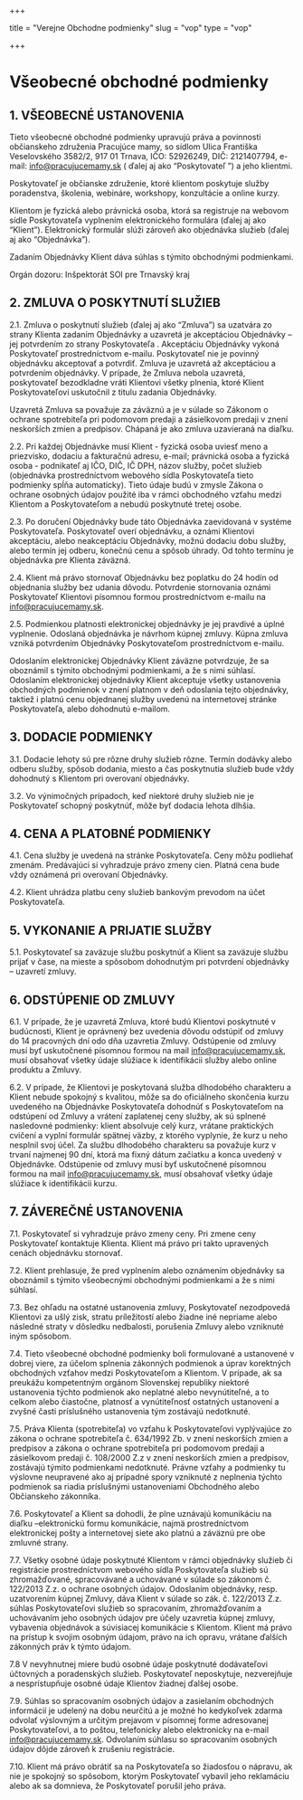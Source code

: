 +++

title = "Verejne Obchodne podmienky"
slug = "vop"
type = "vop"

+++

# Všeobecné obchodné podmienky

## 1. VŠEOBECNÉ USTANOVENIA

Tieto všeobecné obchodné podmienky upravujú práva a povinnosti občianskeho združenia Pracujúce mamy, so sídlom
Ulica Františka Veselovského 3582/2, 917 01 Trnava, IČO: 52926249, DIČ: 2121407794, e-mail: info@pracujucemamy.sk (
ďalej aj ako “Poskytovateľ ”) a jeho klientmi.

Poskytovateľ je občianske združenie, ktoré klientom poskytuje služby poradenstva, školenia, webináre, workshopy,
konzultácie a online kurzy.

Klientom je fyzická alebo právnická osoba, ktorá sa registruje na webovom sídle Poskytovateľa vyplnením
elektronického formulára (ďalej aj ako “Klient”). Elektronický formulár slúži zároveň ako objednávka
služieb (ďalej aj ako “Objednávka”).

Zadaním Objednávky Klient dáva súhlas s týmito obchodnými podmienkami.

Orgán dozoru: Inšpektorát SOI pre Trnavský kraj

## 2. ZMLUVA O POSKYTNUTÍ SLUŽIEB

2.1. Zmluva o poskytnutí služieb (ďalej aj ako “Zmluva”) sa uzatvára zo strany Klienta zadaním Objednávky a
uzavretá je akceptáciou Objednávky – jej potvrdením zo strany Poskytovateľa . Akceptáciu Objednávky vykoná
Poskytovateľ prostredníctvom e-mailu. Poskytovateľ nie je povinný objednávku akceptovať a potvrdiť. Zmluva je
uzavretá až akceptáciou a potvrdením objednávky. V prípade, že Zmluva nebola uzavretá, poskytovateľ bezodkladne
vráti Klientovi všetky plnenia, ktoré Klient Poskytovateľovi uskutočnil z titulu zadania Objednávky.

Uzavretá Zmluva sa považuje za záväznú a je v súlade so Zákonom o ochrane spotrebiteľa pri podomovom predaji a
zásielkovom predaji v znení neskorších zmien a predpisov. Chápaná je ako zmluva uzavieraná na diaľku.

2.2. Pri každej Objednávke musí Klient - fyzická osoba uviesť meno a priezvisko, dodaciu a fakturačnú adresu, e-mail;
právnická osoba a fyzická osoba - podnikateľ aj IČO, DIČ, IČ DPH, názov služby, počet služieb (objednávka
prostredníctvom webového sídla Poskytovateľa tieto podmienky spĺňa automaticky). Tieto údaje budú v zmysle Zákona o
ochrane osobných údajov použité iba v rámci obchodného vzťahu medzi Klientom a Poskytovateľom a nebudú poskytnuté tretej
osobe.

2.3. Po doručení Objednávky bude táto Objednávka zaevidovaná v systéme Poskytovateľa. Poskytovateľ overí objednávku, a
oznámi Klientovi akceptáciu, alebo neakceptáciu Objednávky, možnú dodaciu dobu služby, alebo termín jej odberu, konečnú
cenu a spôsob úhrady. Od tohto termínu je objednávka pre Klienta záväzná.

2.4. Klient má právo stornovať Objednávku bez poplatku do 24 hodín od objednania služby bez udania dôvodu. Potvrdenie
stornovania oznámi Poskytovateľ Klientovi písomnou formou prostredníctvom e-mailu na info@pracujucemamy.sk.

2.5. Podmienkou platnosti elektronickej objednávky je jej pravdivé a úplné vyplnenie. Odoslaná objednávka je návrhom
kúpnej zmluvy. Kúpna zmluva vzniká potvrdením Objednávky Poskytovateľom prostredníctvom e-mailu.

Odoslaním elektronickej Objednávky Klient záväzne potvrdzuje, že sa oboznámil s týmito obchodnými podmienkami, a že s
nimi súhlasí. Odoslaním elektronickej objednávky Klient akceptuje všetky ustanovenia obchodných podmienok v znení
platnom v deň odoslania tejto objednávky, taktiež i platnú cenu objednanej služby uvedenú na internetovej stránke
Poskytovateľa, alebo dohodnutú e-mailom.

## 3. DODACIE PODMIENKY

3.1. Dodacie lehoty sú pre rôzne druhy služieb rôzne. Termín dodávky alebo odberu služby, spôsob dodania, miesto a čas
poskytnutia služieb bude vždy dohodnutý s Klientom pri overovaní objednávky.

3.2. Vo výnimočných prípadoch, keď niektoré druhy služieb nie je Poskytovateľ schopný poskytnúť, môže byť dodacia lehota
dlhšia.

## 4. CENA A PLATOBNÉ PODMIENKY

4.1. Cena služby je uvedená na stránke Poskytovateľa. Ceny môžu podliehať zmenám. Predávajúci si vyhradzuje právo zmeny
cien. Platná cena bude vždy oznámená pri overovaní Objednávky.

4.2. Klient uhrádza platbu ceny služieb bankovým prevodom na účet Poskytovateľa.

## 5. VYKONANIE A PRIJATIE SLUŽBY

5.1. Poskytovateľ sa zaväzuje službu poskytnúť a Klient sa zaväzuje službu prijať v čase, na mieste a spôsobom
dohodnutým pri potvrdení objednávky – uzavretí zmluvy.

## 6. ODSTÚPENIE OD ZMLUVY

6.1. V prípade, že je uzavretá Zmluva, ktoré budú Klientovi poskytnuté v budúcnosti, Klient je oprávnený bez uvedenia
dôvodu odstúpiť od zmluvy do 14 pracovných dní odo dňa uzavretia Zmluvy. Odstúpenie od zmluvy musí byť uskutočnené
písomnou formou na mail info@pracujucemamy.sk, musí obsahovať všetky údaje slúžiace k identifikácii služby alebo online
produktu a Zmluvy.

6.2. V prípade, že Klientovi je poskytovaná služba dlhodobého charakteru a Klient nebude spokojný s kvalitou, môže sa do oficiálneho skončenia kurzu uvedeného na Objednávke Poskytovateľa dohodnúť s Poskytovateľom na odstúpení od Zmluvy a vrátení zaplatenej ceny služby, ak sú splnené nasledovné podmienky: klient absolvuje celý kurz, vrátane praktických cvičení a vyplní formulár spätnej väzby, z ktorého vyplynie, že kurz u neho nesplnil svoj účel.
Za službu dlhodobého charakteru sa považuje kurz v trvaní najmenej 90 dní, ktorá ma fixný dátum začiatku a konca uvedený v Objednávke. Odstúpenie od zmluvy musí byť uskutočnené písomnou formou na mail info@pracujucemamy.sk, musí obsahovať všetky údaje slúžiace k identifikácii kurzu.

## 7. ZÁVEREČNÉ USTANOVENIA

7.1. Poskytovateľ si vyhradzuje právo zmeny ceny. Pri zmene ceny Poskytovateľ kontaktuje Klienta. Klient má právo pri
takto upravených cenách objednávku stornovať.

7.2. Klient prehlasuje, že pred vyplnením alebo oznámením objednávky sa oboznámil s týmito všeobecnými obchodnými
podmienkami a že s nimi súhlasí.

7.3. Bez ohľadu na ostatné ustanovenia zmluvy, Poskytovateľ nezodpovedá Klientovi za ušlý zisk, stratu príležitostí
alebo žiadne iné nepriame alebo následné straty v dôsledku nedbalosti, porušenia Zmluvy alebo vzniknuté iným spôsobom.

7.4. Tieto všeobecné obchodné podmienky boli formulované a ustanovené v dobrej viere, za účelom splnenia zákonných
podmienok a úprav korektných obchodných vzťahov medzi Poskytovateľom a Klientom. V prípade, ak sa preukážu kompetentným
orgánom Slovenskej republiky niektoré ustanovenia týchto podmienok ako neplatné alebo nevynútiteľné, a to celkom alebo
čiastočne, platnosť a vynútiteľnosť ostatných ustanovení a zvyšné časti príslušného ustanovenia tým zostávajú
nedotknuté.

7.5. Práva Klienta (spotrebiteľa) vo vzťahu k Poskytovateľovi vyplývajúce zo zákona o ochrane spotrebiteľa č. 634/1992
Zb. v znení neskorších zmien a predpisov a zákona o ochrane spotrebiteľa pri podomovom predaji a zásielkovom predaji č.
108/2000 Z.z v znení neskorších zmien a predpisov, zostávajú týmito podmienkami nedotknuté. Právne vzťahy a podmienky tu
výslovne neupravené ako aj prípadné spory vzniknuté z neplnenia týchto podmienok sa riadia príslušnými ustanoveniami
Obchodného alebo Občianskeho zákonníka.

7.6. Poskytovateľ a Klient sa dohodli, že plne uznávajú komunikáciu na diaľku –elektronickú formu komunikácie, najmä
prostredníctvom elektronickej pošty a internetovej siete ako platnú a záväznú pre obe zmluvné strany.

7.7. Všetky osobné údaje poskytnuté Klientom v rámci objednávky služieb či registrácie prostredníctvom webového sídla
Poskytovateľa služieb sú zhromažďované, spracovávané a uchovávané v súlade so zákonom č. 122/2013 Z.z. o ochrane
osobných údajov. Odoslaním objednávky, resp. uzatvorením kúpnej Zmluvy, dáva Klient v súlade so zák. č. 122/2013 Z.z.
súhlas Poskytovateľovi služieb so spracovaním, zhromažďovaním a uchovávaním jeho osobných údajov pre účely uzavretia
kúpnej zmluvy, vybavenia objednávok a súvisiacej komunikácie s Klientom. Klient má právo na prístup k svojim osobným
údajom, právo na ich opravu, vrátane ďalších zákonných práv k týmto údajom.

7.8 V nevyhnutnej miere budú osobné údaje poskytnuté dodávateľovi účtovných a poradenských služieb. Poskytovateľ
neposkytuje, nezverejňuje a nesprístupňuje osobné údaje Klientov žiadnej ďalšej osobe.

7.9. Súhlas so spracovaním osobných údajov a zasielaním obchodných informácií je udelený na dobu neurčitú a je možné ho
kedykoľvek zdarma odvolať výslovným a určitým prejavom v písomnej forme adresovanej Poskytovateľovi, a to poštou,
telefonicky alebo elektronicky na e-mail info@pracujucemamy.sk. Odvolaním súhlasu so spracovaním osobných údajov dôjde
zároveň k zrušeniu registrácie.

7.10. Klient má právo obrátiť sa na Poskytovateľa so žiadosťou o nápravu, ak nie je spokojný so spôsobom, ktorým
Poskytovateľ vybavil jeho reklamáciu alebo ak sa domnieva, že Poskytovateľ porušil jeho práva.


